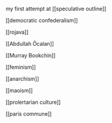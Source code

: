 my first attempt at [[speculative outline]]

[[democratic confederalism]]

[[rojava]]

[[Abdullah Öcalan]]

[[Murray Bookchin]]

[[feminism]]

[[anarchism]]

[[maoism]]

[[prolertarian culture]]

[[paris commune]]